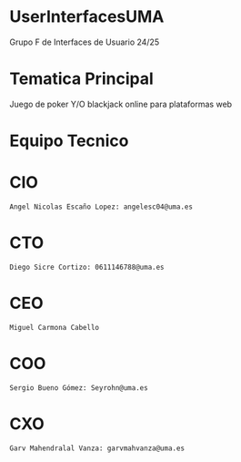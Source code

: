 # UserInterfacesUMA
Grupo F de Interfaces de Usuario 24/25
# Tematica Principal
Juego de poker Y/O blackjack online para plataformas web
# Equipo Tecnico
  # CIO
    Angel Nicolas Escaño Lopez: angelesc04@uma.es
  # CTO
    Diego Sicre Cortizo: 0611146788@uma.es
  # CEO
    Miguel Carmona Cabello
  # COO
    Sergio Bueno Gómez: Seyrohn@uma.es
  # CXO
    Garv Mahendralal Vanza: garvmahvanza@uma.es
    
